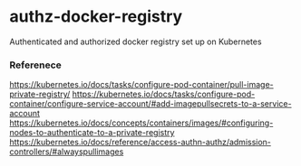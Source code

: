 # authz-docker-registry
Authenticated and authorized docker registry set up on Kubernetes 



### Referenece
https://kubernetes.io/docs/tasks/configure-pod-container/pull-image-private-registry/
https://kubernetes.io/docs/tasks/configure-pod-container/configure-service-account/#add-imagepullsecrets-to-a-service-account
https://kubernetes.io/docs/concepts/containers/images/#configuring-nodes-to-authenticate-to-a-private-registry
https://kubernetes.io/docs/reference/access-authn-authz/admission-controllers/#alwayspullimages
